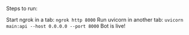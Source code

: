 Steps to run:

Start ngrok in a tab:
`ngrok http 8000`
Run uvicorn in another tab:
`uvicorn main:api --host 0.0.0.0 --port 8000`
Bot is live!
